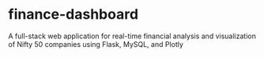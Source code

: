 # finance-dashboard
A full-stack web application for real-time financial analysis and visualization of Nifty 50 companies using Flask, MySQL, and Plotly
